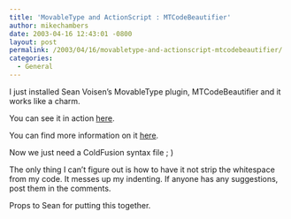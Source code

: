 ```yaml
---
title: 'MovableType and ActionScript : MTCodeBeautifier'
author: mikechambers
date: 2003-04-16 12:43:01 -0800
layout: post
permalink: /2003/04/16/movabletype-and-actionscript-mtcodebeautifier/
categories:
  - General
---
```



I just installed Sean Voisen&#8217;s MovableType plugin, MTCodeBeautifier and it works like a charm.

You can see it in action [here][1].

You can find more information on it [here][2].

Now we just need a ColdFusion syntax file ; )

The only thing I can&#8217;t figure out is how to have it not strip the whitespace from my code. It messes up my indenting. If anyone has any suggestions, post them in the comments.

Props to Sean for putting this together.

 [1]: http://www.markme.com/mesh/archives/002074.cfm
 [2]: http://voisen.org/projects/index.php
